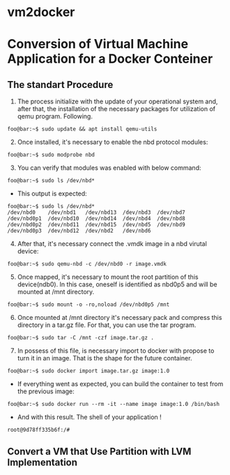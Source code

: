 # vm2docker
# Conversion of Virtual Machine Application for a Docker Conteiner

## The standart Procedure
1. The process initialize with the update of your operational system and, after that, the installation of the necessary packages for utilization of qemu program. Following.
```console 
foo@bar:~$ sudo update && apt install qemu-utils
```

2. Once installed, it's necessary to enable the nbd protocol modules:
```console
foo@bar:~$ sudo modprobe nbd
```

3. You can verify that modules was enabled with below command:
```console
foo@bar:~$ sudo ls /dev/nbd*
```

- This output is expected:
```console
foo@bar:~$ sudo ls /dev/nbd*
/dev/nbd0    /dev/nbd1   /dev/nbd13  /dev/nbd3  /dev/nbd7
/dev/nbd0p1  /dev/nbd10  /dev/nbd14  /dev/nbd4  /dev/nbd8
/dev/nbd0p2  /dev/nbd11  /dev/nbd15  /dev/nbd5  /dev/nbd9
/dev/nbd0p3  /dev/nbd12  /dev/nbd2   /dev/nbd6
```

4. After that, it's necessary connect the .vmdk image in a nbd virutal device:
```console
foo@bar:~$ sudo qemu-nbd -c /dev/nbd0 -r image.vmdk
```

5. Once mapped, it's necessary to mount the root partition of this device(ndb0). In this case, oneself is identified as nbd0p5 and will be mounted at /mnt directory.
```console
foo@bar:~$ sudo mount -o -ro,noload /dev/nbd0p5 /mnt
```
6. Once mounted at /mnt directory it's necessary pack and compress this directory in a tar.gz file. For that, you can use the tar program.
```console
foo@bar:~$ sudo tar -C /mnt -czf image.tar.gz .
```
7. In possess of this file, is necessary import to docker with propose to turn it in an image. That is the shape for the future container.
```console
foo@bar:~$ sudo docker import image.tar.gz image:1.0
```
- If everything went as expected, you can build the container to test from the previous image:
```console
foo@bar:~$ sudo docker run --rm -it --name image image:1.0 /bin/bash
```
- And with this result. The shell of your application !
```console
root@9d78ff335b6f:/# 
```

## Convert a VM that Use Partition with LVM Implementation
